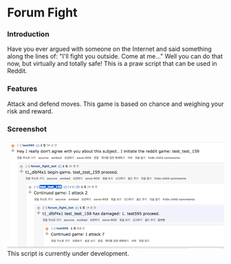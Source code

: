 # Forum Fight

### Introduction
Have you ever argued with someone on the Internet and said something along the lines of: "I'll fight you outside. Come at me..."
Well you can do that now, but virtually and totally safe! This is a praw script that can be used in Reddit.

### Features
Attack and defend moves. This game is based on chance and weighing your risk and reward.

### Screenshot
<img src="https://github.com/shincoding/forum-fight/blob/master/Screen%20Shot%202017-08-07%20at%2010.10.17%20PM.png" width="660"> 
<br />
This script is currently under development.
